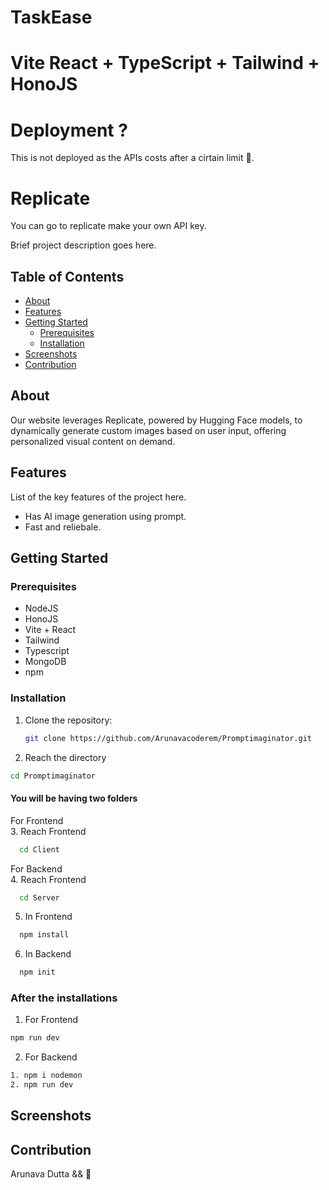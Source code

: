 # TaskEase
# Vite React + TypeScript + Tailwind + HonoJS

# Deployment ?

This is not deployed as the APIs costs after a cirtain limit 🫠.

# Replicate

You can go to replicate make your own API key.

Brief project description goes here.

## Table of Contents

- [About](#about)
- [Features](#features)
- [Getting Started](#getting-started)
  - [Prerequisites](#prerequisites) 
  - [Installation](#installation)
- [Screenshots](#screenshots)
- [Contribution](#contribution)

## About

Our website leverages Replicate, powered by Hugging Face models, to dynamically generate custom images based on user input, offering personalized visual content on demand.

## Features

List of the key features of the project here.

- Has AI image generation using prompt.
- Fast and reliebale.

## Getting Started

### Prerequisites

- NodeJS
- HonoJS
- Vite + React
- Tailwind
- Typescript
- MongoDB
- npm 

### Installation

1. Clone the repository:

   ```sh
   git clone https://github.com/Arunavacoderem/Promptimaginator.git

   ```
2. Reach the directory

  ```sh
  cd Promptimaginator

  ```

#### You will be having two folders

For Frontend <br />
3. Reach Frontend
  ```sh
    cd Client

  ```

For Backend  <br />
4. Reach Frontend
  ```sh
    cd Server

  ```

5. In Frontend  <br />
```sh
  npm install
```

6. In Backend  <br />
```sh
  npm init

```

### After the installations
1. For Frontend
  ```sh
  npm run dev
```
2. For Backend
  ```sh
  1. npm i nodemon
  2. npm run dev

```

## Screenshots



## Contribution
Arunava Dutta && 💙
